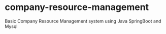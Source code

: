# company-resource-management
Basic Company Resource Management system using Java SpringBoot and Mysql
